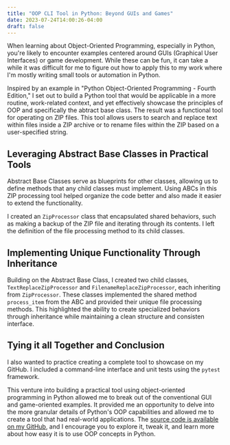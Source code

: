 ```yaml
---
title: "OOP CLI Tool in Python: Beyond GUIs and Games"
date: 2023-07-24T14:00:26-04:00
draft: false
---
```



When learning about Object-Oriented Programming, especially in Python, you're likely to encounter examples centered around GUIs (Graphical User Interfaces) or game development. While these can be fun, it can take a while it was difficult for me to figure out how to apply this to my work where I'm mostly writing small tools or automation in Python.

Inspired by an example in "Python Object-Oriented Programming - Fourth Edition," I set out to build a Python tool that would be applicable in a more routine, work-related context, and yet effectively showcase the principles of OOP and specifically the abtract base class. The result was a functional tool for operating on ZIP files. This tool allows users to search and replace text within files inside a ZIP archive or to rename files within the ZIP based on a user-specified string.

## Leveraging Abstract Base Classes in Practical Tools

Abstract Base Classes serve as blueprints for other classes, allowing us to define methods that any child classes must implement. Using ABCs in this ZIP processing tool helped organize the code better and also made it easier to extend the functionality.

I created an `ZipProcessor` class that encapsulated shared behaviors, such as making a backup of the ZIP file and iterating through its contents. I left the definition of the file processing method to its child classes. 

## Implementing Unique Functionality Through Inheritance

Building on the Abstract Base Class, I created two child classes, `TextReplaceZipProcessor` and `FilenameReplaceZipProcessor`, each inheriting from `ZipProcessor`. These classes implemented the shared method `process_item` from the ABC and provided their unique file processing methods. This highlighted the ability to create specialized behaviors through inheritance while maintaining a clean structure and consisten interface.

## Tying it all Together and Conclusion

I also wanted to practice creating a complete tool to showcase on my GitHub. I included a command-line interface and unit tests using the `pytest` framework.

This venture into building a practical tool using object-oriented programming in Python allowed me to break out of the conventional GUI and game-oriented examples. It provided me an opportunity to delve into the more granular details of Python's OOP capabilities and allowed me to create a tool that had real-world applications. The [source code is available on my GitHub](https://github.com/lazarofraga/zipfnr), and I encourage you to explore it, tweak it, and learn more about how easy it is to use OOP concepts in Python.